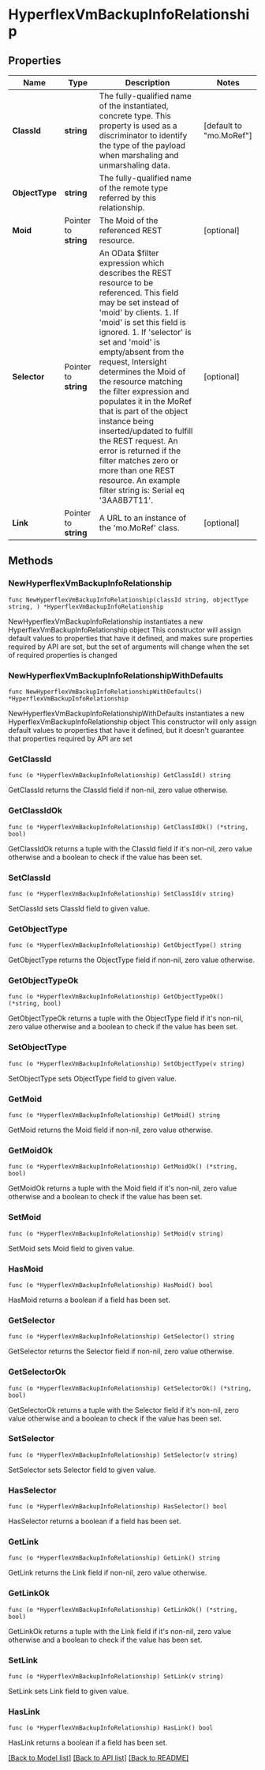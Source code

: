 # HyperflexVmBackupInfoRelationship

## Properties

Name | Type | Description | Notes
------------ | ------------- | ------------- | -------------
**ClassId** | **string** | The fully-qualified name of the instantiated, concrete type. This property is used as a discriminator to identify the type of the payload when marshaling and unmarshaling data. | [default to "mo.MoRef"]
**ObjectType** | **string** | The fully-qualified name of the remote type referred by this relationship. | 
**Moid** | Pointer to **string** | The Moid of the referenced REST resource. | [optional] 
**Selector** | Pointer to **string** | An OData $filter expression which describes the REST resource to be referenced. This field may be set instead of &#39;moid&#39; by clients. 1. If &#39;moid&#39; is set this field is ignored. 1. If &#39;selector&#39; is set and &#39;moid&#39; is empty/absent from the request, Intersight determines the Moid of the resource matching the filter expression and populates it in the MoRef that is part of the object instance being inserted/updated to fulfill the REST request. An error is returned if the filter matches zero or more than one REST resource. An example filter string is: Serial eq &#39;3AA8B7T11&#39;. | [optional] 
**Link** | Pointer to **string** | A URL to an instance of the &#39;mo.MoRef&#39; class. | [optional] 

## Methods

### NewHyperflexVmBackupInfoRelationship

`func NewHyperflexVmBackupInfoRelationship(classId string, objectType string, ) *HyperflexVmBackupInfoRelationship`

NewHyperflexVmBackupInfoRelationship instantiates a new HyperflexVmBackupInfoRelationship object
This constructor will assign default values to properties that have it defined,
and makes sure properties required by API are set, but the set of arguments
will change when the set of required properties is changed

### NewHyperflexVmBackupInfoRelationshipWithDefaults

`func NewHyperflexVmBackupInfoRelationshipWithDefaults() *HyperflexVmBackupInfoRelationship`

NewHyperflexVmBackupInfoRelationshipWithDefaults instantiates a new HyperflexVmBackupInfoRelationship object
This constructor will only assign default values to properties that have it defined,
but it doesn't guarantee that properties required by API are set

### GetClassId

`func (o *HyperflexVmBackupInfoRelationship) GetClassId() string`

GetClassId returns the ClassId field if non-nil, zero value otherwise.

### GetClassIdOk

`func (o *HyperflexVmBackupInfoRelationship) GetClassIdOk() (*string, bool)`

GetClassIdOk returns a tuple with the ClassId field if it's non-nil, zero value otherwise
and a boolean to check if the value has been set.

### SetClassId

`func (o *HyperflexVmBackupInfoRelationship) SetClassId(v string)`

SetClassId sets ClassId field to given value.


### GetObjectType

`func (o *HyperflexVmBackupInfoRelationship) GetObjectType() string`

GetObjectType returns the ObjectType field if non-nil, zero value otherwise.

### GetObjectTypeOk

`func (o *HyperflexVmBackupInfoRelationship) GetObjectTypeOk() (*string, bool)`

GetObjectTypeOk returns a tuple with the ObjectType field if it's non-nil, zero value otherwise
and a boolean to check if the value has been set.

### SetObjectType

`func (o *HyperflexVmBackupInfoRelationship) SetObjectType(v string)`

SetObjectType sets ObjectType field to given value.


### GetMoid

`func (o *HyperflexVmBackupInfoRelationship) GetMoid() string`

GetMoid returns the Moid field if non-nil, zero value otherwise.

### GetMoidOk

`func (o *HyperflexVmBackupInfoRelationship) GetMoidOk() (*string, bool)`

GetMoidOk returns a tuple with the Moid field if it's non-nil, zero value otherwise
and a boolean to check if the value has been set.

### SetMoid

`func (o *HyperflexVmBackupInfoRelationship) SetMoid(v string)`

SetMoid sets Moid field to given value.

### HasMoid

`func (o *HyperflexVmBackupInfoRelationship) HasMoid() bool`

HasMoid returns a boolean if a field has been set.

### GetSelector

`func (o *HyperflexVmBackupInfoRelationship) GetSelector() string`

GetSelector returns the Selector field if non-nil, zero value otherwise.

### GetSelectorOk

`func (o *HyperflexVmBackupInfoRelationship) GetSelectorOk() (*string, bool)`

GetSelectorOk returns a tuple with the Selector field if it's non-nil, zero value otherwise
and a boolean to check if the value has been set.

### SetSelector

`func (o *HyperflexVmBackupInfoRelationship) SetSelector(v string)`

SetSelector sets Selector field to given value.

### HasSelector

`func (o *HyperflexVmBackupInfoRelationship) HasSelector() bool`

HasSelector returns a boolean if a field has been set.

### GetLink

`func (o *HyperflexVmBackupInfoRelationship) GetLink() string`

GetLink returns the Link field if non-nil, zero value otherwise.

### GetLinkOk

`func (o *HyperflexVmBackupInfoRelationship) GetLinkOk() (*string, bool)`

GetLinkOk returns a tuple with the Link field if it's non-nil, zero value otherwise
and a boolean to check if the value has been set.

### SetLink

`func (o *HyperflexVmBackupInfoRelationship) SetLink(v string)`

SetLink sets Link field to given value.

### HasLink

`func (o *HyperflexVmBackupInfoRelationship) HasLink() bool`

HasLink returns a boolean if a field has been set.


[[Back to Model list]](../README.md#documentation-for-models) [[Back to API list]](../README.md#documentation-for-api-endpoints) [[Back to README]](../README.md)


